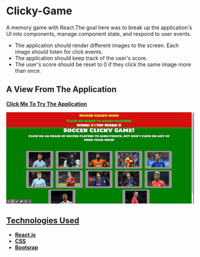 # Clicky-Game
A memory game with React.The goal here was to break up the application's UI into components, manage component state, and respond to user events.

* The application should render different images to the screen. Each image should listen for click events.
* The application should keep track of the user's score.
* The user's score should be reset to 0 if they click the same image more than once.

## A View From The Application

<p><strong><a href= "https://guarded-temple-44149.herokuapp.com/">Click Me To Try The Application</p>

<img src="public/assets/images/readme.gif"> 

## Technologies Used

* React.js
* CSS
* Bootsrap